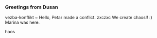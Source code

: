 ### Greetings from Dusan
vezba-konflikt
~ Hello, Petar made a conflict.
zxczxc
We create chaos!! :)
Marina was here.

haos
